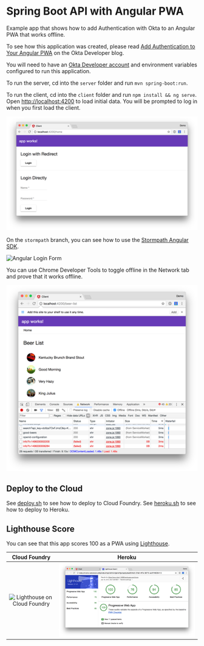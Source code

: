 # Spring Boot API with Angular PWA
 
Example app that shows how to add Authentication with Okta to an Angular PWA that works offline.

To see how this application was created, please read [Add Authentication to Your Angular PWA](https://developer.okta.com/blog/2017/06/13/add-authentication-angular-pwa) on the Okta Developer blog.

You will need to have an [Okta Developer account](https://developer.okta.com/signup/) and environment variables
configured to run this application.

To run the server, cd into the `server` folder and run `mvn spring-boot:run`.

To run the client, cd into the `client` folder and run `npm install && ng serve`. Open <http://localhost:4200> to load initial data. You will be prompted to log in when you first load the client.

![Angular Login Form](static/angular-login-form.png)

On the `stormpath` branch, you can see how to use the [Stormpath Angular SDK](https://github.com/stormpath/stormpath-sdk-angular).

![Angular Login Form](static/angular-sp-login.png)

You can use Chrome Developer Tools to toggle offline in the Network tab and prove that it works offline.

![Offline baby!](static/offline-works.png)

## Deploy to the Cloud

See [deploy.sh](deploy.sh) to see how to deploy to Cloud Foundry. See [heroku.sh](heroku.sh) to see how to deploy to Heroku.

## Lighthouse Score

You can see that this app scores 100 as a PWA using [Lighthouse](https://developers.google.com/web/tools/lighthouse/).

Cloud Foundry                                                  |  Heroku
:-------------------------------------------------------------:|:----------------------------------------------------:
![Lighthouse on Cloud Foundry](static/lighthouse-with-512.png) | ![Lighthouse on Heroku](static/lighthouse-heroku.png)
